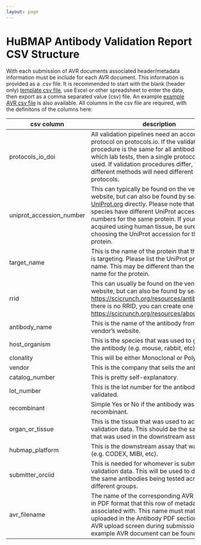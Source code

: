 ```yaml
---
layout: page
---
```

# HuBMAP Antibody Validation Report CSV Structure
With each submission of AVR documents associated header/metadata information must be include for each AVR document. This information is provided as a .csv file.  It is recommended to start with the blank (header only) [template csv file](/avr/avr-template.csv), use Excel or other spreadsheet to enter the data, then export as a comma separated value (csv) file.  An example [example AVR csv file](/avr/example-avrs.csv) is also available. All columns in the csv file are required, with the definitons of the columns here:


| csv column               | description                                                                    |
|--------------------------|--------------------------------------------------------------------------------|
| protocols_io_doi         | All validation pipelines need an accompanying protocol on protocols.io. If the validation procedure is the same for all antibodies your which lab tests, then a single protocol can be used. If validation procedures differ, then different methods will need different validation protocols. |
| uniprot_accession_number | This can typically be found on the vendor’s website, but can also be found by searching <a href="https://www.uniprot.org" target="_blank">UniProt.org</a> directly. Please note that different species have different UniProt accession numbers for the same protein. If your data was acquired using human tissue, be sure you are choosing the UniProt accession for the human protein. |
| target_name              | This is the name of the protein that the antibody is targeting. Please list the UniProt protein name. This may be different than the common name for the protein. |
| rrid                     | This can usually be found on the vendor’s website, but can also be found by searching <a href="https://scicrunch.org/resources/antibodies" target="_blank">https://scicrunch.org/resources/antibodies</a>. If there is no RRID, you can create one here: <a href="https://scicrunch.org/resources/about/resource" target="_blank">https://scicrunch.org/resources/about/resource</a>. |
| antibody_name            | This is the name of the antibody from the vendor’s website. |
| host_organism            | This is the species that was used to generate the antibody (e.g. mouse, rabbit, etc). |
| clonality                | This will be either Monoclonal or Polyclonal. |
| vendor                   | This is the company that sells the antibody. |
| catalog_number           | This is pretty self-explanatory. |
| lot_number               | This is the lot number for the antibody that was validated. |
| recombinant              | Simple Yes or No if the antibody was recombinant. |
| organ_or_tissue          | This is the tissue that was used to acquire the validation data. This should be the same tissue that was used in the downstream assay. |
| hubmap_platform          | This is the downstream assay that was used (e.g. CODEX, MIBI, etc). |
| submitter_orciid         | This is needed for whomever is submitting the validation data. This will be used to differentiate the same antibodies being tested across different groups. |
| avr_filename             | The name of the corresponding AVR document in PDF format that this row of metadata is associated with.  This name must match the file uploaded in the Antibody PDF section of the AVR upload screen during submission. An example AVR document can be found <a href="/avr/example-avr.pdf" target="_blank">here</a>. |